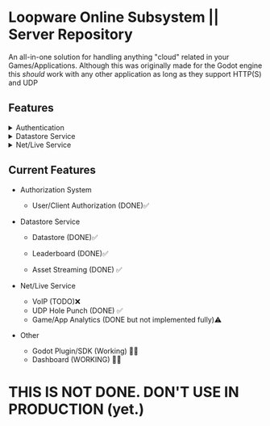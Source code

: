 # Loopware Online Subsystem || Server Repository
An all-in-one solution for handling anything "cloud" related in your Games/Applications. Although this was originally made for the Godot engine this *should* work with any other application as long as they support HTTP(S) and UDP

## Features
<details>
<summary> Authentication </summary>
- User/Client Authorization via JWT
</details>

<details>
<summary> Datastore Service </summary>
- Fully manageable Datastore service built with MongoDB
<br>
Allows for Cloud Saves, Leaderboards, Asset Streaming, and more
</details>

<details>
<summary> Net/Live Service </summary>
- VoIP
<br>
-( UDP Punchthrough)[https://en.wikipedia.org/wiki/UDP_hole_punching] via custom (TURN Server)[https://en.wikipedia.org/wiki/Traversal_Using_Relays_around_NAT]
<br>
- Game/App Analytics
</details>


## Current Features
* Authorization System
	- User/Client Authorization (DONE)✅

* Datastore Service
	- Datastore (DONE)✅

	- Leaderboard (DONE)✅

	- Asset Streaming (DONE) ✅

* Net/Live Service
	- VoIP (TODO)❌
	- UDP Hole Punch (DONE) ✅
	- Game/App Analytics (DONE but not implemented fully)⚠️

* Other
	- Godot Plugin/SDK (Working) 👨‍💻
	- Dashboard (WORKING) 👨‍💻

# THIS IS NOT DONE. DON'T USE IN PRODUCTION (yet.)